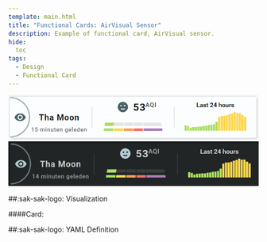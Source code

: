 ```yaml
---
template: main.html
title: "Functional Cards: AirVisual Sensor"
description: Example of functional card, AirVisual sensor.
hide:
  toc
tags:
  - Design
  - Functional Card
---
```

<!-- GT/GL -->

![Swiss Army Knife Functional Card AirVisual D06 Light]
![Swiss Army Knife Functional Card AirVisual D06 Dark]

##:sak-sak-logo: Visualization

####Card:


##:sak-sak-logo: YAML Definition



<!-- Image references -->

[AmoebeLabs Swiss Army Knife Custom Card Example 12]: ../assets/screenshots/sak-example-12.png
[AmoebeLabs Swiss Army Knife Custom Card Example 12 Light - Wide cards]: ../assets/screenshots/sak-example-12-m3-d06-light.png "Swiss Army Knife Example 12 - Wide cards, light theme"
[AmoebeLabs Swiss Army Knife Custom Card Example 12 Dark - Wide cards]: ../assets/screenshots/sak-example-12-m3-d06-dark.png "Swiss Army Knife Example 12 - Wide cards, dark theme"
[AmoebeLabs Swiss Army Knife Custom Card Example 12 Cards]: ../assets/screenshots/swiss-army-knife-example-12c-800x800.gif

[AmoebeLabs Swiss Army Knife Example 12 Alert Icons]: ../assets/screenshots/swiss-army-knife-example-12-alert-icons.png
[AmoebeLabs Swiss Army Knife Example 12 D06 Light]: ../assets/screenshots/swiss-army-knife-example-12d-d06-light.png
[AmoebeLabs Swiss Army Knife Example 12 D06 Dark On]: ../assets/screenshots/swiss-army-knife-example-12d-d06-dark-on.png
[AmoebeLabs Swiss Army Knife Example 12 D06 Dark Off]: ../assets/screenshots/swiss-army-knife-example-12d-d06-dark-off.png

[AmoebeLabs Swiss Army Knife Example 12 D07 Light]: ../assets/screenshots/swiss-army-knife-example-12d-d07-light.png
[AmoebeLabs Swiss Army Knife Example 12 C11 Light]: ../assets/screenshots/swiss-army-knife-example-12d-c11-light.png

[Swiss Army Knife Functional Card Binary Sensor Alert D06 Dark On]: ../assets/screenshots/sak-functional-card-12-third-width-binary-sensor-alert-theme-d06-dark-on.png
[Swiss Army Knife Functional Card Binary Sensor Alert D06 Light On]: ../assets/screenshots/sak-functional-card-12-third-width-binary-sensor-alert-theme-d06-light-on.png
[Swiss Army Knife Functional Card Binary Sensor Alert D06 Light Off]: ../assets/screenshots/sak-functional-card-12-third-width-binary-sensor-alert-theme-d06-light-off.png
[Swiss Army Knife Functional Card Switch D06 Light]: ../assets/screenshots/sak-functional-card-12-half-width-switch-theme-d06-light.png
[Swiss Army Knife Functional Card Power Outlet D06 Light]: ../assets/screenshots/sak-functional-card-12-half-width-power-outlet-theme-d06-light.png
[Swiss Army Knife Functional Card AQI Sensor D06 Light]: ../assets/screenshots/sak-functional-card-12-full-width-environment-sensor-theme-d06-light.png
[Swiss Army Knife Functional Card Binary Sensor D06 Light]: ../assets/screenshots/sak-functional-card-12-half-width-binary-sensor-theme-d06-light.png

[Swiss Army Knife Functional Card AirVisual D06 Light]: ../assets/screenshots/sak-functional-card-12-full-width-airvisual-theme-d06-light.png
[Swiss Army Knife Functional Card AirVisual D06 Dark]: ../assets/screenshots/sak-functional-card-12-full-width-airvisual-theme-d06-dark.png


<!--- Internal References... --->
[Swiss Army Knife Tutorial 02]: ../tutorials/10-step-tutorial-02-intro.md

<!--- External References... --->

[ham3-d06-url]: https://material3-themes-manual.amoebelabs.com/examples/material3-example-theme-d06-tealblue/
[ham3-url]: https://material3-themes-manual.amoebelabs.com/
[ham3-c12-url]: https://material3-themes-manual.amoebelabs.com/examples/material3-example-theme-c12-magenta/